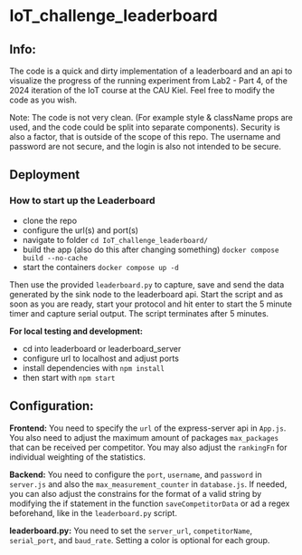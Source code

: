 # IoT_challenge_leaderboard

## Info:

The code is a quick and dirty implementation of a leaderboard and an api to visualize the progress of the running experiment from Lab2 - Part 4, of the 2024 iteration of the IoT course at the CAU Kiel. Feel free to modify the code as you wish.

Note: The code is not very clean. (For example style & className props are used, and the code could be split into separate components). Security is also a factor, that is outside of the scope of this repo. The username and password are not secure, and the login is also not intended to be secure.

## Deployment

### How to start up the Leaderboard

- clone the repo
- configure the url(s) and port(s)
- navigate to folder `cd IoT_challenge_leaderboard/`
- build the app (also do this after changing something) `docker compose build --no-cache`
- start the containers `docker compose up -d`

Then use the provided `leaderboard.py` to capture, save and send the data generated by the sink node to the leaderboard api. Start the script and as soon as you are ready, start your protocol and hit enter to start the 5 minute timer and capture serial output. The script terminates after 5 minutes.

**For local testing and development:**

- cd into leaderboard or leaderboard_server
- configure url to localhost and adjust ports
- install dependencies with `npm install`
- then start with `npm start`

## Configuration:

**Frontend:**
You need to specify the `url` of the express-server api in `App.js`. You also need to adjust the maximum amount of packages `max_packages` that can be received per competitor. You may also adjust the `rankingFn` for individual weighting of the statistics.

**Backend:** You need to configure the `port`, `username`, and `password` in `server.js` and also the `max_measurement_counter` in `database.js`. If needed, you can also adjust the constrains for the format of a valid string by modifying the if statement in the function `saveCompetitorData` or ad a regex beforehand, like in the `leaderboard.py` script.

**leaderboard.py:**
You need to set the `server_url`, `competitorName`, `serial_port`, and `baud_rate`. Setting a color is optional for each group.
